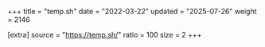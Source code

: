 +++
title = "temp.sh"
date = "2022-03-22"
updated = "2025-07-26"
weight = 2146

[extra]
source = "https://temp.sh/"
ratio = 100
size = 2
+++
